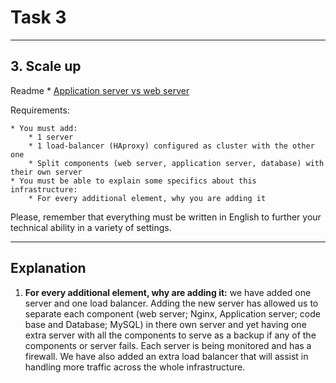 # Task 3

-----
## 3. Scale up
Readme
	* [Application server vs web server](https://intranet.alxswe.com/rltoken/toFi_SdFHyi2MaELB8ekqw)

Requirements:

	* You must add:
		* 1 server
		* 1 load-balancer (HAproxy) configured as cluster with the other one
		* Split components (web server, application server, database) with their own server
	* You must be able to explain some specifics about this infrastructure:
		* For every additional element, why you are adding it

Please, remember that everything must be written in English to further your technical ability in a variety of settings.

-----
## Explanation
1. **For every additional element, why are adding it:** we have added one server and one load balancer. Adding the new server has allowed us to separate each component (web server; Nginx, Application server; code base and Database; MySQL) in there own server and yet having one extra server with all the components to serve as a backup if any of the components or server fails. Each server is being monitored and has a firewall. We have also added an extra load balancer that will assist in handling more traffic across the whole infrastructure.
